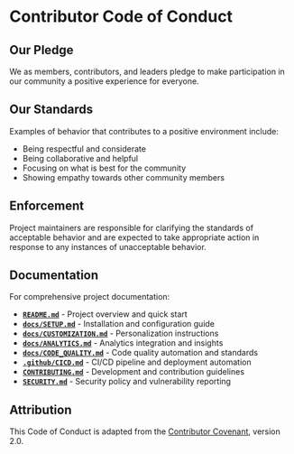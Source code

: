 # Contributor Code of Conduct

## Our Pledge

We as members, contributors, and leaders pledge to make participation in our community a positive experience for everyone.

## Our Standards

Examples of behavior that contributes to a positive environment include:

- Being respectful and considerate
- Being collaborative and helpful
- Focusing on what is best for the community
- Showing empathy towards other community members

## Enforcement

Project maintainers are responsible for clarifying the standards of acceptable behavior and are expected to take appropriate action in response to any instances of unacceptable behavior.

## Documentation

For comprehensive project documentation:

- **[`README.md`](README.md)** - Project overview and quick start
- **[`docs/SETUP.md`](docs/SETUP.md)** - Installation and configuration guide
- **[`docs/CUSTOMIZATION.md`](docs/CUSTOMIZATION.md)** - Personalization instructions
- **[`docs/ANALYTICS.md`](docs/ANALYTICS.md)** - Analytics integration and insights
- **[`docs/CODE_QUALITY.md`](docs/CODE_QUALITY.md)** - Code quality automation and standards
- **[`.github/CICD.md`](.github/CICD.md)** - CI/CD pipeline and deployment automation
- **[`CONTRIBUTING.md`](CONTRIBUTING.md)** - Development and contribution guidelines
- **[`SECURITY.md`](SECURITY.md)** - Security policy and vulnerability reporting

## Attribution

This Code of Conduct is adapted from the [Contributor Covenant](https://www.contributor-covenant.org), version 2.0.
